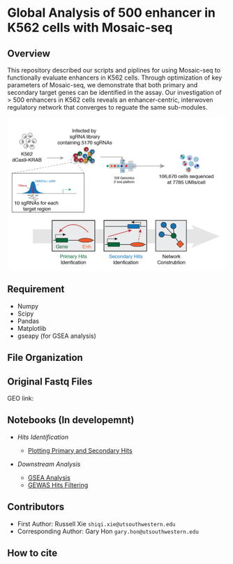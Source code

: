 # Global Analysis of 500 enhancer in K562 cells with Mosaic-seq

## Overview
This repository described our scripts and piplines for using Mosaic-seq to functionally evaluate enhancers in K562 cells. Through optimization of key parameters of Mosaic-seq, we demonstrate that both primary and secondary target genes can be identified in the assay. Our investigation of > 500 enhancers in K562 cells reveals an enhancer-centric, interwoven regulatory network that converges to reguate the same sub-modules. 

![Over-view](./MISC/Overview-01.png "Overview")

## Requirement
- Numpy
- Scipy
- Pandas
- Matplotlib
- gseapy (for GSEA analysis)

## File Organization

## Original Fastq Files
GEO link: 

## Notebooks (In developemnt)
- *Hits Identification*
	- [Plotting Primary and Secondary Hits](https://nbviewer.jupyter.org/github/russellxie/Global-analysis-K562-enhancers/blob/master/Notebooks/Hits_plotting/Hits_plotting.ipynb)

- *Downstream Analysis*
	- [GSEA Analysis](https://nbviewer.jupyter.org/github/russellxie/Global-analysis-K562-enhancers/blob/master/Notebooks/GSEA_analysis/GSEA_test.ipynb)
	- [GEWAS Hits Filtering](https://nbviewer.jupyter.org/github/russellxie/Global-analysis-K562-enhancers/blob/master/Notebooks/GWAS-analysis/GWAS_data.ipynb)

## Contributors
* First Author: Russell Xie `shiqi.xie@utsouthwestern.edu`
* Corresponding Author: Gary Hon `gary.hon@utsouthwestern.edu`

## How to cite
